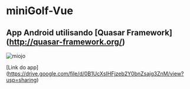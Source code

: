 # miniGolf-Vue
## App Android utilisando [Quasar Framework] (http://quasar-framework.org/)

![miojo](http://i.imgur.com/jsEftRA.jpg)

[Link do app] (https://drive.google.com/file/d/0B1UcXsIHFjzeb2Y0bnZsajg3ZnM/view?usp=sharing)
